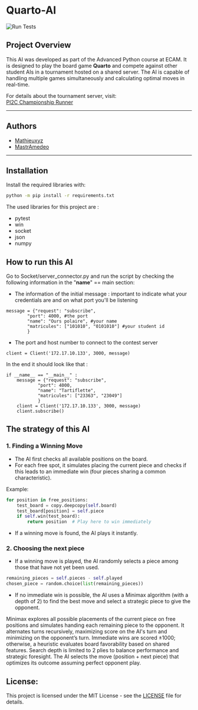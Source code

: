 # Quarto-AI

![Run Tests](https://github.com/Mathieuxyz/Quarto-AI/actions/workflows/test.yml/badge.svg)

## Project Overview

This AI was developed as part of the Advanced Python course at ECAM. It is designed to play the board game **Quarto** and compete against other student AIs in a tournament hosted on a shared server. The AI is capable of handling multiple games simultaneously and calculating optimal moves in real-time.

For details about the tournament server, visit:  
[PI2C Championship Runner](https://github.com/qlurkin/PI2CChampionshipRunner)

---

## Authors

- [Mathieuxyz](https://github.com/Mathieuxyz)  
- [MastrAmedeo](https://github.com/MastrAmedeo)

---

## Installation

Install the required libraries with:

```bash
python -m pip install -r requirements.txt
```

The used libraries for this project are :
- pytest
- win
- socket
- json
- numpy

## How to run this AI
Go to Socket/server_connector.py and run the script by checking the following information in the "__name__" == main section:

- The information of the initial message : important to indicate what your credentials are and on what port you'll be listening
```shell
message = {"request": "subscribe",
        "port": 4000, #the port
        "name": "Ours polaire", #your name
        "matricules": ["101010", "0101010"] #your student id
        }
```
- The port and host number to connect to the contest server
```shell
client = Client('172.17.10.133', 3000, message)
```

In the end it should look like that :

```shell
if __name__ == "__main__" :
    message = {"request": "subscribe",
            "port": 4000,
            "name": "Tartiflette",
            "matricules": ["23363", "23049"]
            }
    client = Client('172.17.10.133', 3000, message)
    client.subscribe()
```

## The strategy of this AI

### 1. Finding a Winning Move

- The AI first checks all available positions on the board.
- For each free spot, it simulates placing the current piece and checks if this leads to an immediate win (four pieces sharing a common characteristic).

Example:
```python
for position in free_positions:
    test_board = copy.deepcopy(self.board)
    test_board[position] = self.piece
    if self.win(test_board):
        return position  # Play here to win immediately
```

- If a winning move is found, the AI plays it instantly.

### 2. Choosing the next piece

- If a winning move is played, the AI randomly selects a piece among those that have not yet been used.

```python
remaining_pieces = self.pieces - self.played
chosen_piece = random.choice(list(remaining_pieces))
```

- If no immediate win is possible, the AI uses a Minimax algorithm (with a depth of 2) to find the best move and select a strategic piece to give the opponent.

Minimax explores all possible placements of the current piece on free positions and simulates handing each remaining piece to the opponent. It alternates turns recursively, maximizing score on the AI's turn and minimizing on the opponent’s turn. Immediate wins are scored ±1000; otherwise, a heuristic evaluates board favorability based on shared features. Search depth is limited to 2 plies to balance performance and strategic foresight. The AI selects the move (position + next piece) that optimizes its outcome assuming perfect opponent play.


## License:

This project is licensed under the MIT License - see the [LICENSE](LICENSE) file for details.